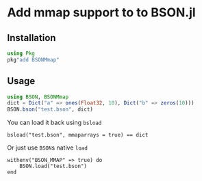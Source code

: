 # Add mmap support to to BSON.jl

## Installation

```julia
using Pkg
pkg"add BSONMmap"
```

## Usage

```julia
using BSON, BSONMmap
dict = Dict("a" => ones(Float32, 10), Dict("b" => zeros(10)))
BSON.bson("test.bson", dict)
```

You can load it back using `bsload`
```
bsload("test.bson", mmaparrays = true) == dict
```

Or just use `BSON`s native `load`

```
withenv("BSON_MMAP" => true) do
    BSON.load("test.bson")
end
```
